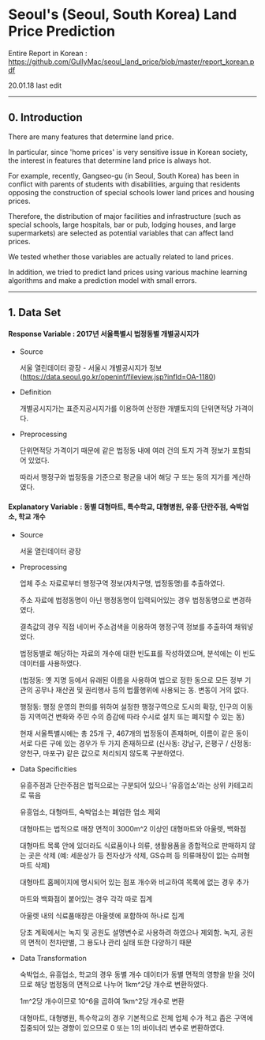 # Seoul's (Seoul, South Korea) Land Price Prediction

Entire Report in Korean : https://github.com/GullyMac/seoul_land_price/blob/master/report_korean.pdf

20.01.18 last edit

---

## 0. Introduction

There are many features that determine land price.

In particular, since 'home prices' is very sensitive issue in Korean society,
the interest in features that determine land price is always hot.

For example, recently, Gangseo-gu (in Seoul, South Korea) has been in conflict with parents of students with disabilities, 
arguing that residents opposing the construction of special schools lower land prices and housing prices.

Therefore, the distribution of major facilities and infrastructure 
(such as special schools, large hospitals, bar or pub, lodging houses, and large supermarkets) 
are selected as potential variables that can affect land prices.

We tested whether those variables are actually related to land prices.

In addition, we tried to predict land prices using various machine learning algorithms 
and make a prediction model with small errors.

---

## 1. Data Set

#### Response Variable : 2017년 서울특별시 법정동별 개별공시지가

* Source

  서울 열린데이터 광장 - 서울시 개별공시지가 정보 (https://data.seoul.go.kr/openinf/fileview.jsp?infId=OA-1180)
  
  
* Definition

  개별공시지가는 표준지공시지가를 이용하여 산정한 개별토지의 단위면적당 가격이다.
  
  
* Preprocessing
  
  단위면적당 가격이기 때문에 같은 법정동 내에 여러 건의 토지 가격 정보가 포함되어 있었다.
  
  따라서 행정구와 법정동을 기준으로 평균을 내어 해당 구 또는 동의 지가를 계산하였다.
  
  
#### Explanatory Variable : 동별 대형마트, 특수학교, 대형병원, 유흥·단란주점, 숙박업소, 학교 개수

* Source

  서울 열린데이터 광장
  
* Preprocessing

  업체 주소 자료로부터 행정구역 정보(자치구명, 법정동명)를 추출하였다.
  
  주소 자료에 법정동명이 아닌 행정동명이 입력되어있는 경우 법정동명으로 변경하였다. 
  
  결측값의 경우 직접 네이버 주소검색을 이용하여 행정구역 정보를 추출하여 채워넣었다. 
  
  법정동별로 해당하는 자료의 개수에 대한 빈도표를 작성하였으며, 분석에는 이 빈도 데이터를 사용하였다.
  
  (법정동: 옛 지명 등에서 유래된 이름을 사용하여 법으로 정한 동으로 모든 정부 기관의 공무나 재산권 및 권리행사 등의 법률행위에 사용되는 동. 변동이 거의 없다.
  
  행정동: 행정 운영의 편의를 위하여 설정한 행정구역으로 도시의 확장, 인구의 이동 등 지역여건 변화와 주민 수의 증감에 따라 수시로 설치 또는 폐지할 수 있는 동)
  
  현재 서울특별시에는 총 25개 구, 467개의 법정동이 존재하며, 이름이 같은 동이 서로 다른 구에 있는 경우가 두 가지 존재하므로 (신사동: 강남구, 은평구 / 신정동: 양천구, 마포구) 같은 값으로 처리되지 않도록 구분하였다.


* Data Specificities
  
  유흥주점과 단란주점은 법적으로는 구분되어 있으나 ’유흥업소’라는 상위 카테고리로 묶음
  
  유흥업소, 대형마트, 숙박업소는 폐업한 업소 제외
  
  대형마트는 법적으로 매장 면적이 3000m^2 이상인 대형마트와 아울렛, 백화점
  
  대형마트 목록 안에 있더라도 식료품이나 의류, 생활용품을 종합적으로 판매하지 않는 곳은 삭제 (예: 세운상가 등 전자상가 삭제, GS슈퍼 등 의류매장이 없는 슈퍼형 마트 삭제)
  
  대형마트 홈페이지에 명시되어 있는 점포 개수와 비교하여 목록에 없는 경우 추가
  
  마트와 백화점이 붙어있는 경우 각각 따로 집계
  
  아울렛 내의 식료품매장은 아울렛에 포함하여 하나로 집계
  
  당초 계획에서는 녹지 및 공원도 설명변수로 사용하려 하였으나 제외함. 녹지, 공원의 면적이 천차만별, 그 용도나 관리 실태 또한 다양하기 때문


* Data Transformation 
  
  숙박업소, 유흥업소, 학교의 경우 동별 개수 데이터가 동별 면적의 영향을 받을 것이므로 해당 법정동의 면적으로 나누어 1km^2당 개수로 변환하였다.
  
  1m^2당 개수이므로 10^6을 곱하여 1km^2당 개수로 변환
  
  대형마트, 대형병원, 특수학교의 경우 기본적으로 전체 업체 수가 적고 좁은 구역에 집중되어 있는 경향이 있으므로 0 또는 1의 바이너리 변수로 변환하였다.
  
